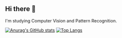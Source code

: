 ## Hi there 👋
I'm studying Computer Vision and Pattern Recognition.


[![Anurag's GitHub stats](https://github-readme-stats.vercel.app/api?username=ppppeach-jam&show_icons=true&theme=radical&count_private=true)](https://github.com/ppppeach-jam/github-readme-stats)
[![Top Langs](https://github-readme-stats.vercel.app/api/top-langs/?username=ppppeach-jam&show_icons=true&theme=radical)](https://github.com/ppppeach-jam/github-readme-stats)
